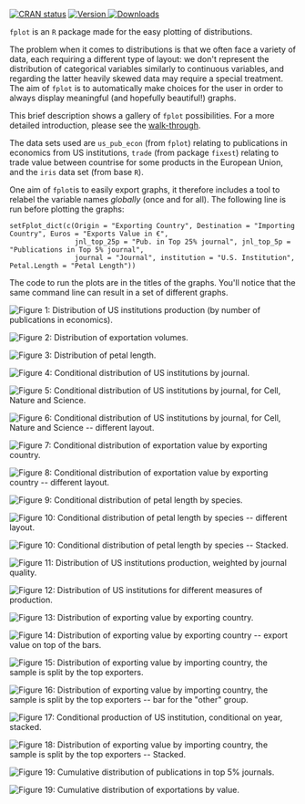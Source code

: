 <a href="https://cran.r-project.org/web/checks/check_results_fplot.html"><img src="https://cranchecks.info/badges/flavor/release/fplot" alt="CRAN status"></a>
<a href="https://cran.r-project.org/package=fplot"><img src="http://www.r-pkg.org/badges/version/fplot" alt="Version"> </a>
<a href="https://ipub.com/dev-corner/apps/r-package-downloads/"> <img src="https://cranlogs.r-pkg.org/badges/fplot" alt = "Downloads"> </a>

`fplot` is an `R` package made for the easy plotting of distributions. 

The problem when it comes to distributions is that we often face a variety of data, each requiring a different type of layout: we don't represent the distribution of categorical variables similarly to continuous variables, and regarding the latter heavily skewed data may require a special treatment. The aim of `fplot` is to automatically make choices for the user in order to always display meaningful (and hopefully beautiful!) graphs. 

This brief description shows a gallery of `fplot` possibilities. For a more detailed introduction, please see the [walk-through](https://cran.r-project.org/package=fplot/vignettes/fplot_walkthrough.html).

The data sets used are `us_pub_econ` (from `fplot`) relating to publications in economics from US institutions, `trade` (from package `fixest`) relating to trade value between countrise for some products in the European Union, and the `iris` data set (from base `R`).

One aim of `fplot`is to easily export graphs, it therefore includes a tool to relabel the variable names *globally* (once and for all). The following line is run before plotting the graphs:

```
setFplot_dict(c(Origin = "Exporting Country", Destination = "Importing Country", Euros = "Exports Value in €", 
                jnl_top_25p = "Pub. in Top 25% journal", jnl_top_5p = "Publications in Top 5% journal", 
                journal = "Journal", institution = "U.S. Institution", Petal.Length = "Petal Length"))
```


The code to run the plots are in the titles of the graphs. You'll notice that the same command line can result in a set of different graphs. 

![Figure 1: Distribution of US institutions production (by number of publications in economics).](https://github.com/lrberge/fplot/blob/master/vignettes/images/regular_pub.png)

![Figure 2: Distribution of exportation volumes.](https://github.com/lrberge/fplot/blob/master/vignettes/images/regular_trade.png)

![Figure 3: Distribution of petal length.](https://github.com/lrberge/fplot/blob/master/vignettes/images/regular_iris.png)

![Figure 4: Conditional distribution of US institutions by journal.](https://github.com/lrberge/fplot/blob/master/vignettes/images/conditional_pub_1.png)

![Figure 5: Conditional distribution of US institutions by journal, for Cell, Nature and Science.](https://github.com/lrberge/fplot/blob/master/vignettes/images/conditional_pub_2.png)

![Figure 6: Conditional distribution of US institutions by journal, for Cell, Nature and Science -- different layout.](https://github.com/lrberge/fplot/blob/master/vignettes/images/conditional_pub_3_bis.png)

![Figure 7: Conditional distribution of exportation value by exporting country.](https://github.com/lrberge/fplot/blob/master/vignettes/images/conditional_trade_1.png)

![Figure 8: Conditional distribution of exportation value by exporting country -- different layout.](https://github.com/lrberge/fplot/blob/master/vignettes/images/conditional_trade_2.png)

![Figure 9: Conditional distribution of petal length by species.](https://github.com/lrberge/fplot/blob/master/vignettes/images/conditional_iris_1.png)

![Figure 10: Conditional distribution of petal length by species -- different layout.](https://github.com/lrberge/fplot/blob/master/vignettes/images/conditional_iris_2.png)

![Figure 10: Conditional distribution of petal length by species -- Stacked.](https://github.com/lrberge/fplot/blob/master/vignettes/images/conditional_iris_3.png)

![Figure 11: Distribution of US institutions production, weighted by journal quality.](https://github.com/lrberge/fplot/blob/master/vignettes/images/weighted_pub_1.png)

![Figure 12: Distribution of US institutions for different measures of production.](https://github.com/lrberge/fplot/blob/master/vignettes/images/weighted_pub_2.png)

![Figure 13: Distribution of exporting value by exporting country.](https://github.com/lrberge/fplot/blob/master/vignettes/images/weighted_trade_1.png)

![Figure 14: Distribution of exporting value by exporting country -- export value on top of the bars.](https://github.com/lrberge/fplot/blob/master/vignettes/images/weighted_trade_2.png)

![Figure 15: Distribution of exporting value by importing country, the sample is split by the top exporters.](https://github.com/lrberge/fplot/blob/master/vignettes/images/weighted_conditional_trade_1.png)

![Figure 16: Distribution of exporting value by importing country, the sample is split by the top exporters -- bar for the "other" group.](https://github.com/lrberge/fplot/blob/master/vignettes/images/weighted_conditional_trade_2.png)

![Figure 17: Conditional production of US institution, conditional on year, stacked.](https://github.com/lrberge/fplot/blob/master/vignettes/images/weighted_stacked_pub.png)

![Figure 18: Distribution of exporting value by importing country, the sample is split by the top exporters -- Stacked.](https://github.com/lrberge/fplot/blob/master/vignettes/images/weighted_stacked_trade.png)

![Figure 19: Cumulative distribution of publications in top 5% journals.](https://github.com/lrberge/fplot/blob/master/vignettes/images/cumul_pub.png)

![Figure 19: Cumulative distribution of exportations by value.](https://github.com/lrberge/fplot/blob/master/vignettes/images/cumul_trade.png)


